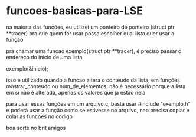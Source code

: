 # funcoes-basicas-para-LSE

na maioria das funções, eu utilizei um ponteiro de ponteiro (struct ptr **tracer)
pra que quem for usar possa escolher qual lista quer usar a função

pra chamar uma funcao exemplo(struct ptr **tracer), é preciso passar o endereço do inicio de uma lista

exemplo(&inicio);

isso é utilizado quando a funcao altera o conteudo da lista,
em funções mostrar_conteudo ou num_de_elementos, não é necessário
porque a lista em si não é alterada, apenas os valores que já estão nela

para usar essas funções em um arquivo.c, basta usar
#include "exemplo.h"
e poderá usar a função como se estivesse no arquivo,
nao precisa copiar e colar as funcoes no codigo

boa sorte no brit amigos
